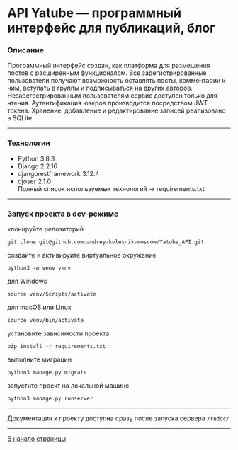 <a id = "anchor"></a>
# API Yatube — программный интерфейс для публикаций, блог

### Описание

Программный интерфейс создан, как платформа для размещения постов с расширенным функционалом. Все зарегистрированные пользователи получают возможность оставлять посты, комментарии к ним, вступать в группы и подписываться на других авторов. Незарегестрированным пользователям сервис доступен только для чтения. Аутентификация юзеров производится посредством JWT-токена.
Хранение, добавление и редактирование записей реализовано в SQLite.  
***
### Технологии
* Python 3.8.3 
* Django 2.2.16 
* djangorestframework 3.12.4 
* djoser  2.1.0  
Полный список используемых технологий -> requirements.txt
***
### Запуск проекта в dev-режиме
клонируйте репозиторий 
```
git clone git@github.com:andrey-kolesnik-moscow/Yatube_API.git
```
создайте и активируйте виртуальное окружение
```
python3 -m venv venv
```
для Windows
```
source venv/Scripts/activate
```
для macOS или Linux
```
source venv/bin/activate
```
установите зависимости проекта
```
pip install -r requirements.txt
```
выполните миграции
```
python3 manage.py migrate
```
запустите проект на локальной машине 
```
python3 manage.py runserver 
```
***
Документация к проекту доступна сразу после запуска сервера  ` /redoc/ `  
***
[В начало страницы](#anchor)